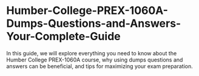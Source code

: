 # Humber-College-PREX-1060A-Dumps-Questions-and-Answers-Your-Complete-Guide
In this guide, we will explore everything you need to know about the Humber College PREX-1060A course, why using dumps questions and answers can be beneficial, and tips for maximizing your exam preparation.
